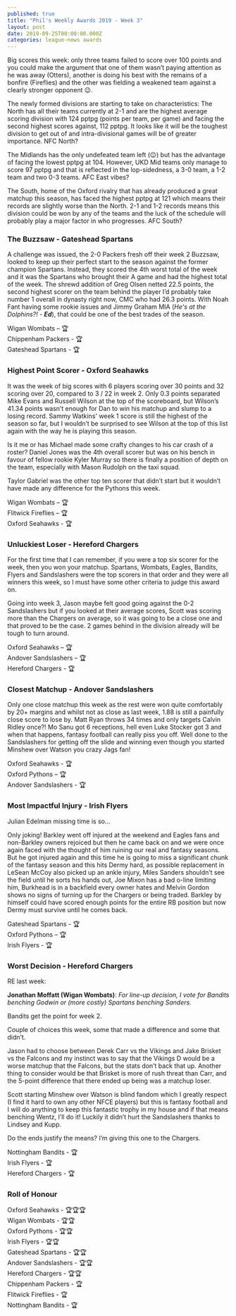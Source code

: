 ```yaml
---
published: true
title: "Phil's Weekly Awards 2019 - Week 3"
layout: post
date: 2019-09-25T00:00:00.000Z
categories: league-news awards
---
```


Big scores this week: only three teams failed to score over 100 points and you could make the argument that one of them wasn’t paying attention as he was away (Otters), another is doing his best with the remains of a bonfire (Fireflies) and the other was fielding a weakened team against a clearly stronger opponent 😉.

The newly formed divisions are starting to take on characteristics:
The North has all their teams currently at 2-1 and are the highest average scoring division with 124 pptpg (points per team, per game) and facing the second highest scores against, 112 pptpg. It looks like it will be the toughest division to get out of and intra-divisional games will be of greater importance. NFC North?

The Midlands has the only undefeated team left (😉) but has the advantage of facing the lowest pptpg at 104. However, UKD Mid teams only manage to score 97 pptpg and that is reflected in the lop-sidedness, a 3-0 team, a 1-2 team and two 0-3 teams. AFC East vibes?

The South, home of the Oxford rivalry that has already produced a great matchup this season, has faced the highest pptpg at 121 which means their records are slightly worse than the North. 2-1 and 1-2 records means this division could be won by any of the teams and the luck of the schedule will probably play a major factor in who progresses. AFC South?

### The Buzzsaw - Gateshead Spartans

A challenge was issued, the 2-0 Packers fresh off their week 2 Buzzsaw, looked to keep up their perfect start to the season against the former champion Spartans. Instead, they scored the 4th worst total of the week and it was the Spartans who brought their A game and had the highest total of the week. The shrewd addition of Greg Olsen netted 22.5 points, the second highest scorer on the team behind the player I’d probably take number 1 overall in dynasty right now, CMC who had 26.3 points. With Noah Fant having some rookie issues and Jimmy Graham MIA (*He's at the Dolphins?! - **Ed***), that could be one of the best trades of the season.

Wigan Wombats – 🏆  
Chippenham Packers - 🏆  
Gateshead Spartans - 🏆

### Highest Point Scorer - Oxford Seahawks

It was the week of big scores with 6 players scoring over 30 points and 32 scoring over 20, compared to 3 / 22 in week 2. Only 0.3 points separated Mike Evans and Russell Wilson at the top of the scoreboard, but Wilson’s 41.34 points wasn’t enough for Dan to win his matchup and slump to a losing record. Sammy Watkins' week 1 score is still the highest of the season so far, but I wouldn’t be surprised to see Wilson at the top of this list again with the way he is playing this season.

Is it me or has Michael made some crafty changes to his car crash of a roster? Daniel Jones was the 4th overall scorer but was on his bench in favour of fellow rookie Kyler Murray so there is finally a position of depth on the team, especially with Mason Rudolph on the taxi squad.

Taylor Gabriel was the other top ten scorer that didn’t start but it wouldn’t have made any difference for the Pythons this week.

Wigan Wombats – 🏆  
Flitwick Fireflies – 🏆  
Oxford Seahawks - 🏆

### Unluckiest Loser - Hereford Chargers

For the first time that I can remember, if you were a top six scorer for the week, then you won your matchup. Spartans, Wombats, Eagles, Bandits, Flyers and Sandslashers were the top scorers in that order and they were all winners this week, so I must have some other criteria to judge this award on.

Going into week 3, Jason maybe felt good going against the 0-2 Sandslashers but if you looked at their average scores, Scott was scoring more than the Chargers on average, so it was going to be a close one and that proved to be the case. 2 games behind in the division already will be tough to turn around.

Oxford Seahawks – 🏆  
Andover Sandslashers – 🏆  
Hereford Chargers - 🏆  

### Closest Matchup - Andover Sandslashers

Only one close matchup this week as the rest were won quite comfortably by 20+ margins and whilst not as close as last week, 1.88 is still a painfully close score to lose by. Matt Ryan throws 34 times and only targets Calvin Ridley once?! Mo Sanu got 6 receptions, hell even Luke Stocker got 3 and when that happens, fantasy football can really piss you off. Well done to the Sandslashers for getting off the slide and winning even though you started Minshew over Watson you crazy Jags fan!

Oxford Seahawks - 🏆  
Oxford Pythons – 🏆  
Andover Sandslashers - 🏆

### Most Impactful Injury - Irish Flyers

Julian Edelman missing time is so…

Only joking! Barkley went off injured at the weekend and Eagles fans and non-Barkley owners rejoiced but then he came back on and we were once again faced with the thought of him ruining our real and fantasy seasons. But he got injured again and this time he is going to miss a significant chunk of the fantasy season and this hits Dermy hard, as possible replacement in LeSean McCoy also picked up an ankle injury, Miles Sanders shouldn’t see the field until he sorts his hands out, Joe Mixon has a bad o-line limiting him, Burkhead is in a backfield every owner hates and Melvin Gordon shows no signs of turning up for the Chargers or being traded. Barkley by himself could have scored enough points for the entire RB position but now Dermy must survive until he comes back.

Gateshead Spartans - 🏆  
Oxford Pythons – 🏆  
Irish Flyers - 🏆  

### Worst Decision - Hereford Chargers

RE last week: 

**Jonathan Moffatt (Wigan Wombats)**:
*For line-up decision, I vote for Bandits benching Godwin or (more costly) Spartans benching Sanders.*

Bandits get the point for week 2.

Couple of choices this week, some that made a difference and some that didn’t.

Jason had to choose between Derek Carr vs the Vikings and Jake Brisket vs the Falcons and my instinct was to say that the Vikings D would be a worse matchup that the Falcons, but the stats don’t back that up. Another thing to consider would be that Brisket is more of rush threat than Carr, and the 5-point difference that there ended up being was a matchup loser.

Scott starting Minshew over Watson is blind fandom which I greatly respect (I find it hard to own any other NFCE players) but this is fantasy football and I will do anything to keep this fantastic trophy in my house and if that means benching Wentz, I’ll do it! Luckily it didn’t hurt the Sandslashers thanks to Lindsey and Kupp.

Do the ends justify the means? I’m giving this one to the Chargers.

Nottingham Bandits - 🏆  
Irish Flyers - 🏆  
Hereford Chargers - 🏆  

### Roll of Honour

Oxford Seahawks - 🏆🏆🏆  
Wigan Wombats - 🏆🏆  
Oxford Pythons - 🏆🏆  
Irish Flyers - 🏆🏆  
Gateshead Spartans - 🏆🏆  
Andover Sandslashers - 🏆🏆  
Hereford Chargers - 🏆🏆  
Chippenham Packers - 🏆  
Flitwick Fireflies - 🏆  
Nottingham Bandits - 🏆  
